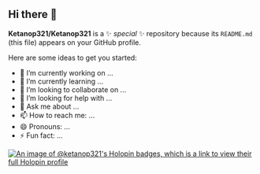 ## Hi there 👋

**Ketanop321/Ketanop321** is a ✨ _special_ ✨ repository because its `README.md` (this file) appears on your GitHub profile.

Here are some ideas to get you started:

- 🔭 I’m currently working on ...
- 🌱 I’m currently learning ...
- 👯 I’m looking to collaborate on ...
- 🤔 I’m looking for help with ...
- 💬 Ask me about ...
- 📫 How to reach me: ...
- 😄 Pronouns: ...
- ⚡ Fun fact: ...

[![An image of @ketanop321's Holopin badges, which is a link to view their full Holopin profile](https://holopin.me/ketanop321)](https://holopin.io/@ketanop321)
